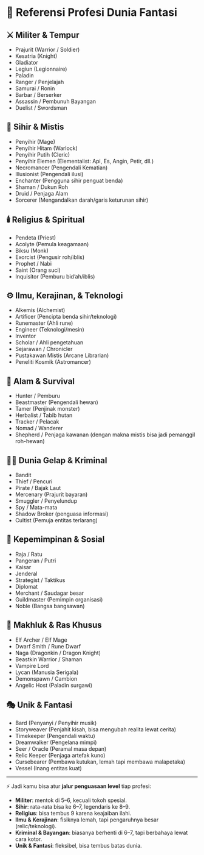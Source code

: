 # 📜 Referensi Profesi Dunia Fantasi

## ⚔️ Militer & Tempur

* Prajurit (Warrior / Soldier)
* Kesatria (Knight)
* Gladiator
* Legiun (Legionnaire)
* Paladin
* Ranger / Penjelajah
* Samurai / Ronin
* Barbar / Berserker
* Assassin / Pembunuh Bayangan
* Duelist / Swordsman

## 🔮 Sihir & Mistis

* Penyihir (Mage)
* Penyihir Hitam (Warlock)
* Penyihir Putih (Cleric)
* Penyihir Elemen (Elementalist: Api, Es, Angin, Petir, dll.)
* Necromancer (Pengendali Kematian)
* Illusionist (Pengendali ilusi)
* Enchanter (Pengguna sihir penguat benda)
* Shaman / Dukun Roh
* Druid / Penjaga Alam
* Sorcerer (Mengandalkan darah/garis keturunan sihir)

## 🕯️ Religius & Spiritual

* Pendeta (Priest)
* Acolyte (Pemula keagamaan)
* Biksu (Monk)
* Exorcist (Pengusir roh/iblis)
* Prophet / Nabi
* Saint (Orang suci)
* Inquisitor (Pemburu bid’ah/iblis)

## ⚙️ Ilmu, Kerajinan, & Teknologi

* Alkemis (Alchemist)
* Artificer (Pencipta benda sihir/teknologi)
* Runemaster (Ahli rune)
* Engineer (Teknologi/mesin)
* Inventor
* Scholar / Ahli pengetahuan
* Sejarawan / Chronicler
* Pustakawan Mistis (Arcane Librarian)
* Peneliti Kosmik (Astromancer)

## 🏹 Alam & Survival

* Hunter / Pemburu
* Beastmaster (Pengendali hewan)
* Tamer (Penjinak monster)
* Herbalist / Tabib hutan
* Tracker / Pelacak
* Nomad / Wanderer
* Shepherd / Penjaga kawanan (dengan makna mistis bisa jadi pemanggil roh-hewan)

## 🏴‍☠️ Dunia Gelap & Kriminal

* Bandit
* Thief / Pencuri
* Pirate / Bajak Laut
* Mercenary (Prajurit bayaran)
* Smuggler / Penyelundup
* Spy / Mata-mata
* Shadow Broker (penguasa informasi)
* Cultist (Pemuja entitas terlarang)

## 👑 Kepemimpinan & Sosial

* Raja / Ratu
* Pangeran / Putri
* Kaisar
* Jenderal
* Strategist / Taktikus
* Diplomat
* Merchant / Saudagar besar
* Guildmaster (Pemimpin organisasi)
* Noble (Bangsa bangsawan)

## 🐉 Makhluk & Ras Khusus

* Elf Archer / Elf Mage
* Dwarf Smith / Rune Dwarf
* Naga (Dragonkin / Dragon Knight)
* Beastkin Warrior / Shaman
* Vampire Lord
* Lycan (Manusia Serigala)
* Demonspawn / Cambion
* Angelic Host (Paladin surgawi)

## 🎭 Unik & Fantasi

* Bard (Penyanyi / Penyihir musik)
* Storyweaver (Penjahit kisah, bisa mengubah realita lewat cerita)
* Timekeeper (Pengendali waktu)
* Dreamwalker (Pengelana mimpi)
* Seer / Oracle (Peramal masa depan)
* Relic Keeper (Penjaga artefak kuno)
* Cursebearer (Pembawa kutukan, lemah tapi membawa malapetaka)
* Vessel (Inang entitas kuat)

---

⚡ Jadi kamu bisa atur **jalur penguasaan level** tiap profesi:

* **Militer**: mentok di 5–6, kecuali tokoh spesial.
* **Sihir**: rata-rata bisa ke 6–7, legendaris ke 8–9.
* **Religius**: bisa tembus 9 karena keajaiban ilahi.
* **Ilmu & Kerajinan**: fisiknya lemah, tapi pengaruhnya besar (relic/teknologi).
* **Kriminal & Bayangan**: biasanya berhenti di 6–7, tapi berbahaya lewat cara kotor.
* **Unik & Fantasi**: fleksibel, bisa tembus batas dunia.
